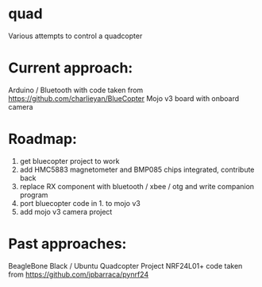 quad
====

Various attempts to control a quadcopter

Current approach:
====
Arduino / Bluetooth with code taken from https://github.com/charlieyan/BlueCopter
Mojo v3 board with onboard camera

Roadmap:
====
1. get bluecopter project to work
2. add HMC5883 magnetometer and BMP085 chips integrated, contribute back
3. replace RX component with bluetooth / xbee / otg and write companion program
4. port bluecopter code in 1. to mojo v3
5. add mojo v3 camera project

Past approaches:
====
BeagleBone Black / Ubuntu Quadcopter Project
NRF24L01+ code taken from https://github.com/jpbarraca/pynrf24
